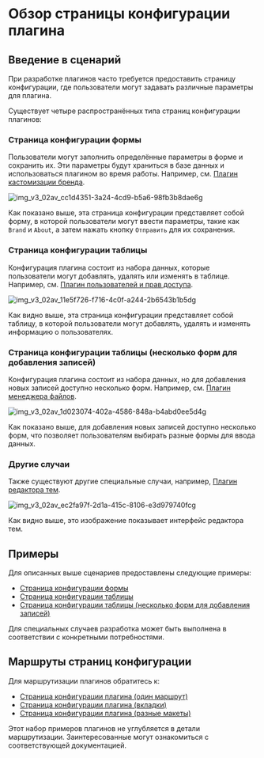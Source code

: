 # Обзор страницы конфигурации плагина

## Введение в сценарий

При разработке плагинов часто требуется предоставить страницу конфигурации, где пользователи могут задавать различные параметры для плагина.

Существует четыре распространённых типа страниц конфигурации плагинов:

### Страница конфигурации формы

Пользователи могут заполнить определённые параметры в форме и сохранить их. Эти параметры будут храниться в базе данных и использоваться плагином во время работы. Например, см. [Плагин кастомизации бренда](/handbook/custom-brand#user-guide).

![img_v3_02av_cc1d4351-3a24-4cd9-b5a6-98fb3b8dae6g](https://static-docs.nocobase.com/img_v3_02av_cc1d4351-3a24-4cd9-b5a6-98fb3b8dae6g.jpg)

Как показано выше, эта страница конфигурации представляет собой форму, в которой пользователи могут ввести параметры, такие как `Brand` и `About`, а затем нажать кнопку `Отправить` для их сохранения.

### Страница конфигурации таблицы

Конфигурация плагина состоит из набора данных, которые пользователи могут добавлять, удалять или изменять в таблице. Например, см. [Плагин пользователей и прав доступа](/handbook/users).

![img_v3_02av_11e5f726-f716-4c0f-a244-2b6543b1b5dg](https://static-docs.nocobase.com/img_v3_02av_11e5f726-f716-4c0f-a244-2b6543b1b5dg.jpg)

Как видно выше, эта страница конфигурации представляет собой таблицу, в которой пользователи могут добавлять, удалять и изменять информацию о пользователях.

### Страница конфигурации таблицы (несколько форм для добавления записей)

Конфигурация плагина состоит из набора данных, но для добавления новых записей доступно несколько форм. Например, см. [Плагин менеджера файлов](/handbook/file-manager).

![img_v3_02av_1d023074-402a-4586-848a-b4abd0ee5d4g](https://static-docs.nocobase.com/img_v3_02av_1d023074-402a-4586-848a-b4abd0ee5d4g.jpg)

Как показано выше, для добавления новых записей доступно несколько форм, что позволяет пользователям выбирать разные формы для ввода данных.

### Другие случаи

Также существуют другие специальные случаи, например, [Плагин редактора тем](/handbook/theme-editor#navigate-to-theme-configuration-page).

![img_v3_02av_ec2fa97f-2d1a-415c-8106-e3d979740fcg](https://static-docs.nocobase.com/img_v3_02av_ec2fa97f-2d1a-415c-8106-e3d979740fcg.jpg)

Как видно выше, это изображение показывает интерфейс редактора тем.

## Примеры

Для описанных выше сценариев предоставлены следующие примеры:

- [Страница конфигурации формы](/plugin-samples/plugin-settings/form)
- [Страница конфигурации таблицы](/plugin-samples/plugin-settings/table)
- [Страница конфигурации таблицы (несколько форм для добавления записей)](/plugin-samples/plugin-settings/table-multiple-forms.md)

Для специальных случаев разработка может быть выполнена в соответствии с конкретными потребностями.

## Маршруты страниц конфигурации

Для маршрутизации плагинов обратитесь к:

- [Страница конфигурации плагина (один маршрут)](/plugin-samples/router/add-setting-page-single-route)
- [Страница конфигурации плагина (вкладки)](/plugin-samples/router/add-setting-page-tabs-routes)
- [Страница конфигурации плагина (разные макеты)](/plugin-samples/router/add-setting-page-layout-routes)

Этот набор примеров плагинов не углубляется в детали маршрутизации. Заинтересованные могут ознакомиться с соответствующей документацией.

